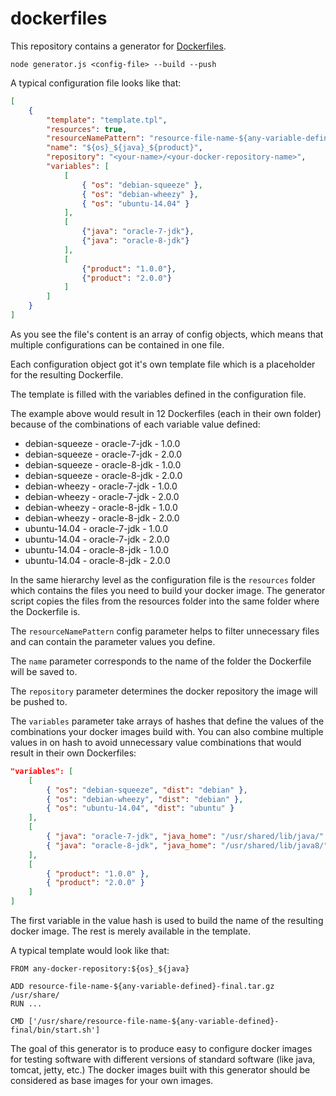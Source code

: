 # dockerfiles

This repository contains a generator for [Dockerfiles](http://www.docker.com).

```text
node generator.js <config-file> --build --push
```

A typical configuration file looks like that:

```json
[
    {
        "template": "template.tpl",
        "resources": true,
        "resourceNamePattern": "resource-file-name-${any-variable-defined}-final.*",
        "name": "${os}_${java}_${product}",
        "repository": "<your-name>/<your-docker-repository-name>",
        "variables": [
            [
                { "os": "debian-squeeze" },
                { "os": "debian-wheezy" },
                { "os": "ubuntu-14.04" }
            ],
            [
                {"java": "oracle-7-jdk"},
                {"java": "oracle-8-jdk"}
            ],
            [
                {"product": "1.0.0"},
                {"product": "2.0.0"}
            ]
        ]
    }
]
```

As you see the file's content is an array of config objects, which
means that multiple configurations can be contained in one file.

Each configuration object got it's own template file which is a placeholder
for the resulting Dockerfile.

The template is filled with the variables defined in the configuration file.

The example above would result in 12 Dockerfiles (each in their own folder)
because of the combinations of each variable value defined:

* debian-squeeze - oracle-7-jdk - 1.0.0
* debian-squeeze - oracle-7-jdk - 2.0.0
* debian-squeeze - oracle-8-jdk - 1.0.0
* debian-squeeze - oracle-8-jdk - 2.0.0
* debian-wheezy - oracle-7-jdk - 1.0.0
* debian-wheezy - oracle-7-jdk - 2.0.0
* debian-wheezy - oracle-8-jdk - 1.0.0
* debian-wheezy - oracle-8-jdk - 2.0.0
* ubuntu-14.04 - oracle-7-jdk - 1.0.0
* ubuntu-14.04 - oracle-7-jdk - 2.0.0
* ubuntu-14.04 - oracle-8-jdk - 1.0.0
* ubuntu-14.04 - oracle-8-jdk - 2.0.0

In the same hierarchy level as the configuration file is the
`resources` folder which contains the files you need to build
your docker image. The generator script copies the files from the
resources folder into the same folder where the Dockerfile is.

The `resourceNamePattern` config parameter helps to filter
unnecessary files and can contain the parameter values you define.

The `name` parameter corresponds to the name of the folder the
Dockerfile will be saved to.

The `repository` parameter determines the docker repository
the image will be pushed to.

The `variables` parameter take arrays of hashes that define
the values of the combinations your docker images build with.
You can also combine multiple values in on hash to avoid
unnecessary value combinations that would result in their
own Dockerfiles:

```json
"variables": [
    [
        { "os": "debian-squeeze", "dist": "debian" },
        { "os": "debian-wheezy", "dist": "debian" },
        { "os": "ubuntu-14.04", "dist": "ubuntu" }
    ],
    [
        { "java": "oracle-7-jdk", "java_home": "/usr/shared/lib/java/" },
        { "java": "oracle-8-jdk", "java_home": "/usr/shared/lib/java8/" }
    ],
    [
        { "product": "1.0.0" },
        { "product": "2.0.0" }
    ]
]
```

The first variable in the value hash is used to build the name
of the resulting docker image. The rest is merely available in the
template.

A typical template would look like that:

```text
FROM any-docker-repository:${os}_${java}

ADD resource-file-name-${any-variable-defined}-final.tar.gz /usr/share/
RUN ...

CMD ['/usr/share/resource-file-name-${any-variable-defined}-final/bin/start.sh']
```

The goal of this generator is to produce easy to configure docker images
for testing software with different versions of standard software
(like java, tomcat, jetty, etc.) The docker images built with this
generator should be considered as base images for your own images.
